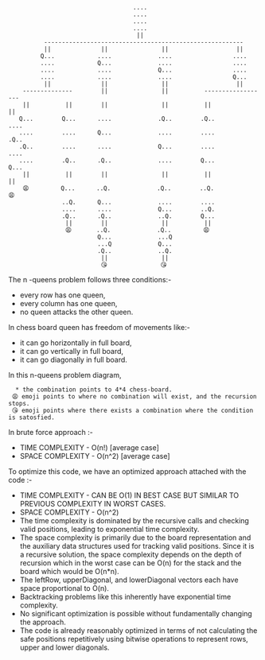                                        ....
                                       ....
                                       ....
                                       ....
                                        ||
              --------------------------------------------------------
              ||              ||               ||                   ||
             Q...            ....             ....                 ....
             ....            Q...             ....                 ....
             ....            ....             Q...                 ....
             ....            ....             ....                 Q...
              ||              ||               ||                   ||
        --------------        ||               ||          ------------------
        ||          ||        ||               ||          ||              ||
       Q...        Q...      ....             .Q..        .Q..            ....
       ....        ....      Q...             ....        ....            .Q..
       .Q..        ....      ....             Q...        ....            ....
       ....        .Q..      .Q..             ....        Q...            Q...
        ||          ||        ||               ||          ||              ||
        😩         Q...      ..Q.             .Q..        ..Q.             😩    
                   ..Q.      Q...             ....        ....
                   ....      ....             Q...        ..Q.
                   .Q..      .Q..             ..Q.        Q...
                    ||        ||               ||          ||
                    😩       ..Q.             .Q..         😩
                             Q...             ...Q
                             ...Q             Q...
                             .Q..             ..Q.
                              ||               ||
                              😘               😘

The n -queens problem follows three conditions:- 

* every row has one queen,
* every column has one queen,
* no queen attacks the other queen.

In chess board queen has freedom of movements like:- 

* it can go horizontally in full board,
* it can go vertically in full board,
* it can go diagonally in full board.

In this n-queens problem diagram,

      * the combination points to 4*4 chess-board.
     😩 emoji points to where no combination will exist, and the recursion stops.
     😘 emoji points where there exists a combination where the condition is satosfied.

In brute force approach :-

* TIME COMPLEXITY - O(n!) [average case]
* SPACE COMPLEXITY - O(n^2) [average case]

To optimize this code, we have an optimized approach attached with the code :-

* TIME COMPLEXITY - CAN BE O(1) IN BEST CASE BUT SIMILAR TO PREVIOUS COMPLEXITY IN WORST CASES.
* SPACE COMPLEXITY - O(n^2)
* The time complexity is dominated by the recursive calls and checking valid positions, leading to exponential 
  time complexity. 
* The space complexity is primarily due to the board representation and the auxiliary data structures used for tracking
  valid positions. Since it is a recursive solution, the space complexity depends on the depth of recursion which in 
  the worst case can be O(n) for the stack and the board which would be O(n*n). 
* The leftRow, upperDiagonal, and lowerDiagonal vectors each have space proportional to O(n). 
* Backtracking problems like this inherently have exponential time complexity. 
* No significant optimization is possible without fundamentally changing the approach. 
* The code is already reasonably optimized in terms of not calculating the safe positions repetitively using 
  bitwise operations to represent rows, upper and lower diagonals.
